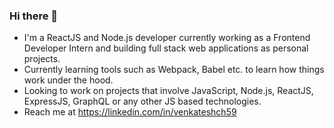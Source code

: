 ### Hi there 👋

-  I'm a ReactJS and Node.js developer currently working as a Frontend Developer Intern and building full stack web applications as personal projects.
-  Currently learning tools such as Webpack, Babel etc. to learn how things work under the hood.
-  Looking to work on projects that involve JavaScript, Node.js, ReactJS, ExpressJS, GraphQL or any other JS based technologies.
-  Reach me at https://linkedin.com/in/venkateshch59

<!--
**venkatexh/venkatexh** is a ✨ _special_ ✨ repository because its `README.md` (this file) appears on your GitHub profile.

Here are some ideas to get you started:


- ⚡ Fun fact: ...
-->
